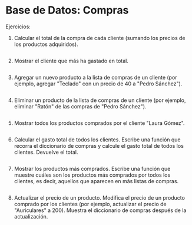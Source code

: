 # Base de Datos: Compras
Ejercicios:
1. Calcular el total de la compra de cada cliente (sumando los precios de los productos adquiridos).
``` python

```

   
2. Mostrar el cliente que más ha gastado en total.
``` python

```

   
3. Agregar un nuevo producto a la lista de compras de un cliente (por ejemplo, agregar "Teclado" con un precio de 40 a "Pedro Sánchez").
``` python

```

   
4. Eliminar un producto de la lista de compras de un cliente (por ejemplo, eliminar "Ratón" de las compras de "Pedro Sánchez").
``` python

```

   
5. Mostrar todos los productos comprados por el cliente "Laura Gómez".
``` python

```


6. Calcular el gasto total de todos los clientes.
Escribe una función que recorra el diccionario de compras y calcule el gasto total de todos los clientes. Devuelve el total.
``` python

```


7. Mostrar los productos más comprados.
Escribe una función que muestre cuáles son los productos más comprados por todos los clientes, es decir, aquellos que aparecen en más listas de compras.
``` python

```


8. Actualizar el precio de un producto.
Modifica el precio de un producto comprado por los clientes (por ejemplo, actualizar el precio de "Auriculares" a 200). Muestra el diccionario de compras después de la actualización.
``` python

```

